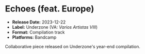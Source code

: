 # Echoes (feat. Europe)

- **Release Date:** 2023-12-22
- **Label:** Underzone (VA: *Varios Artistas VIII*)
- **Format:** Compilation track
- **Platforms:** Bandcamp

Collaborative piece released on Underzone's year-end compilation.
